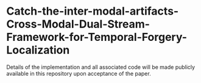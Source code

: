 # Catch-the-inter-modal-artifacts-Cross-Modal-Dual-Stream-Framework-for-Temporal-Forgery-Localization
Details of the implementation and all associated code will be made publicly available in this repository upon acceptance of the paper.
